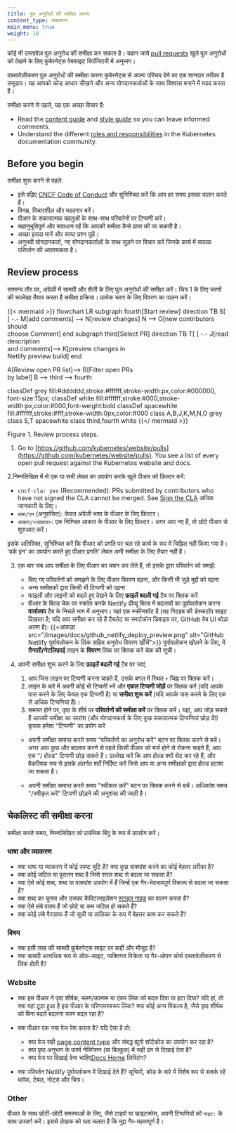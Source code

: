 ```yaml
---
title: पुल अनुरोधों की समीक्षा करना
content_type: संकल्पना
main_menu: true
weight: 10
---
```


<!-- overview -->

कोई भी दस्तावेज़ पुल अनुरोध की समीक्षा कर सकता है। यहान जाये [pull requests](https://github.com/kubernetes/website/pulls)
खुले पुल अनुरोधों को देखने के लिए कुबेरनेट्स वेबसाइट रिपॉजिटरी में अनुभाग।

दस्तावेज़ीकरण पुल अनुरोधों की समीक्षा करना कुबेरनेट्स से अपना परिचय देने का एक शानदार तरीका है
समुदाय। यह आपको कोड आधार सीखने और अन्य योगदानकर्ताओं के साथ विश्वास बनाने में मदद करता है।

समीक्षा करने से पहले, यह एक अच्छा विचार है:

- Read the  [content guide](/docs/contribute/style/content-guide/) and
  [style guide](/docs/contribute/style/style-guide/) so you can leave informed comments.
- Understand the different
  [roles and responsibilities](/docs/contribute/participate/roles-and-responsibilities/)
  in the Kubernetes documentation community.

<!-- body -->

## Before you begin

समीक्षा शुरू करने से पहले:

- इसे पढ़िए [CNCF Code of Conduct](https://github.com/cncf/foundation/blob/main/code-of-conduct.md)
  और सुनिश्चित करें कि आप हर समय इसका पालन करते हैं।
- विनम्र, विचारशील और मददगार बनें।
- पीआर के सकारात्मक पहलुओं के साथ-साथ परिवर्तनों पर टिप्पणी करें।
- सहानुभूतिपूर्ण और सावधान रहें कि आपकी समीक्षा कैसे प्राप्त की जा सकती है।
- अच्छा इरादा मानें और स्पष्ट प्रश्न पूछें।
- अनुभवी योगदानकर्ता, नए योगदानकर्ताओं के साथ जुड़ने पर विचार करें जिनके कार्य में व्यापक परिवर्तन की आवश्यकता है।

## Review process

सामान्य तौर पर, अंग्रेज़ी में सामग्री और शैली के लिए पुल अनुरोधों की समीक्षा करें। चित्र 1 के लिए चरणों की रूपरेखा तैयार करता है
समीक्षा प्रक्रिया। प्रत्येक चरण के लिए विवरण का पालन करें।

<!-- See https://github.com/kubernetes/website/issues/28808 for live-editor URL to this figure -->
<!-- You can also cut/paste the mermaid code into the live editor at https://mermaid-js.github.io/mermaid-live-editor to play around with it -->

{{< mermaid >}}
flowchart LR
    subgraph fourth[Start review]
    direction TB
    S[ ] -.-
    M[add comments] --> N[review changes]
    N --> O[new contributors should<br>choose Comment]
    end
    subgraph third[Select PR]
    direction TB
    T[ ] -.-
    J[read description<br>and comments]--> K[preview changes in<br>Netlify preview build]
    end
 
  A[Review open PR list]--> B[Filter open PRs<br>by label]
  B --> third --> fourth
     

classDef grey fill:#dddddd,stroke:#ffffff,stroke-width:px,color:#000000, font-size:15px;
classDef white fill:#ffffff,stroke:#000,stroke-width:px,color:#000,font-weight:bold
classDef spacewhite fill:#ffffff,stroke:#fff,stroke-width:0px,color:#000
class A,B,J,K,M,N,O grey
class S,T spacewhite
class third,fourth white
{{</ mermaid >}}

Figure 1. Review process steps.


1. Go to [https://github.com/kubernetes/website/pulls](https://github.com/kubernetes/website/pulls).
   You see a list of every open pull request against the Kubernetes website and docs.

2.निम्नलिखित में से एक या सभी लेबल का उपयोग करके खुले पीआर को फ़िल्टर करें:
   - `cncf-cla: yes` (Recommended): PRs submitted by contributors who have not signed the CLA
     cannot be merged. See [Sign the CLA](/docs/contribute/new-content/#sign-the-cla)
अधिक जानकारी के लिए।
   - `भाषा/एन` (अनुशंसित): केवल अंग्रेजी भाषा के पीआर के लिए फ़िल्टर।
   - `आकार/<आकार>`: एक निश्चित आकार के पीआर के लिए फ़िल्टर। अगर आप नए हैं, तो छोटे पीआर से शुरुआत करें।

   इसके अतिरिक्त, सुनिश्चित करें कि पीआर को प्रगति पर चल रहे कार्य के रूप में चिह्नित नहीं किया गया है। 'वर्क इन' का उपयोग करते हुए पीआर
   प्रगति' लेबल अभी समीक्षा के लिए तैयार नहीं हैं।

3. एक बार जब आप समीक्षा के लिए पीआर का चयन कर लेते हैं, तो इसके द्वारा परिवर्तन को समझें:

   - किए गए परिवर्तनों को समझने के लिए पीआर विवरण पढ़ना, और किसी भी जुड़े मुद्दों को पढ़ना
   - अन्य समीक्षकों द्वारा किसी भी टिप्पणी को पढ़ना
   - फाइलों और लाइनों को बदले हुए देखने के लिए **फ़ाइलें बदली गई** टैब पर क्लिक करें
   - पीआर के बिल्ड चेक पर स्क्रॉल करके Netlify प्रीव्यू बिल्ड में बदलावों का पूर्वावलोकन करना
     **वार्तालाप** टैब के निचले भाग में अनुभाग।
     यहां एक स्क्रीनशॉट है (यह गिटहब की डेस्कटॉप साइट दिखाता है; यदि आप समीक्षा कर रहे हैं
     टैबलेट या स्मार्टफोन डिवाइस पर, GitHub वेब UI थोड़ा अलग है):
     {{<आंकड़ा src="/images/docs/github_netlify_deploy_preview.png" alt="GitHub Netlify पूर्वावलोकन के लिंक सहित अनुरोध विवरण खींचें">}}
     पूर्वावलोकन खोलने के लिए, में **तैनाती/नेटलिफ़ाई** लाइन के **विवरण** लिंक पर क्लिक करें
     चेक की सूची।

4. अपनी समीक्षा शुरू करने के लिए **फ़ाइलें बदली गई** टैब पर जाएं.

   1. आप जिस लाइन पर टिप्पणी करना चाहते हैं, उसके बगल में स्थित `+` चिह्न पर क्लिक करें।
   1. लाइन के बारे में अपनी कोई भी टिप्पणी भरें और **एकल टिप्पणी जोड़ें** पर क्लिक करें
      (यदि आपके पास करने के लिए केवल एक टिप्पणी है) या **समीक्षा शुरू करें** (यदि आपके पास करने के लिए एक से अधिक टिप्पणियां हैं)।
   1. समाप्त होने पर, पृष्ठ के शीर्ष पर **परिवर्तनों की समीक्षा करें** पर क्लिक करें। यहां, आप जोड़ सकते हैं
      आपकी समीक्षा का सारांश (और योगदानकर्ता के लिए कुछ सकारात्मक टिप्पणियां छोड़ दें!)
      कृपया हमेशा "टिप्पणी" का प्रयोग करें

     - अपनी समीक्षा समाप्त करते समय "परिवर्तनों का अनुरोध करें" बटन पर क्लिक करने से बचें।
       अगर आप कुछ और बदलाव करने से पहले किसी पीआर को मर्ज होने से रोकना चाहते हैं,
       आप एक "/ होल्ड" टिप्पणी छोड़ सकते हैं।
       उल्लेख करें कि आप होल्ड क्यों सेट कर रहे हैं, और वैकल्पिक रूप से इसके अंतर्गत शर्तें निर्दिष्ट करें
       जिसे आप या अन्य समीक्षकों द्वारा होल्ड हटाया जा सकता है।

     - अपनी समीक्षा समाप्त करते समय "स्वीकार करें" बटन पर क्लिक करने से बचें।
       अधिकांश समय "/स्वीकृत करें" टिप्पणी छोड़ने की अनुशंसा की जाती है।

## चेकलिस्ट की समीक्षा करना

समीक्षा करते समय, निम्नलिखित को प्रारंभिक बिंदु के रूप में उपयोग करें।

### भाषा और व्याकरण

- क्या भाषा या व्याकरण में कोई स्पष्ट त्रुटि है? क्या कुछ वाक्यांश करने का कोई बेहतर तरीका है?
- क्या कोई जटिल या पुरातन शब्द है जिसे सरल शब्द से बदला जा सकता है?
- क्या ऐसे कोई शब्द, शब्द या वाक्यांश उपयोग में हैं जिन्हें एक गैर-भेदभावपूर्ण विकल्प से बदला जा सकता है?
- क्या शब्द का चुनाव और उसका कैपिटलाइज़ेशन [स्टाइल गाइड](/docs/contribute/style/style-guide/) का पालन करता है?
- क्या ऐसे लंबे वाक्य हैं जो छोटे या कम जटिल हो सकते हैं?
- क्या कोई लंबे पैराग्राफ हैं जो सूची या तालिका के रूप में बेहतर काम कर सकते हैं?

### विषय

- क्या इसी तरह की सामग्री कुबेरनेट्स साइट पर कहीं और मौजूद है?
- क्या सामग्री अत्यधिक रूप से ऑफ-साइट, व्यक्तिगत विक्रेता या गैर-ओपन सोर्स दस्तावेज़ीकरण से लिंक होती है?

### Website

- क्या इस पीआर ने पृष्ठ शीर्षक, स्लग/उपनाम या एंकर लिंक को बदल दिया या हटा दिया? यदि हां, तो क्या वहां टूटा हुआ है
  इस पीआर के परिणामस्वरूप लिंक? क्या कोई अन्य विकल्प है, जैसे पृष्ठ शीर्षक को बिना बदले बदलना
  स्लग बदल रहा है?

- क्या पीआर एक नया पेज पेश करता है? यदि ऐसा है तो:

  - क्या पेज सही [page content type](/docs/contribute/style/page-content-types/)
    और संबद्ध ह्यूगो शॉर्टकोड का उपयोग कर रहा है?
  - क्या पृष्ठ अनुभाग के पार्श्व नेविगेशन (या बिल्कुल) में सही ढंग से दिखाई देता है?
  - क्या पेज पर दिखाई देना चाहिए[Docs Home](/docs/home/) लिस्टिंग?

- क्या परिवर्तन Netlify पूर्वावलोकन में दिखाई देते हैं? सूचियों, कोड के बारे में विशेष रूप से सतर्क रहें
  ब्लॉक, टेबल, नोट्स और चित्र।

### Other

पीआर के साथ छोटी-छोटी समस्याओं के लिए, जैसे टाइपो या व्हाइटस्पेस, अपनी टिप्पणियों को `नाइट:` के साथ उपसर्ग करें।
इससे लेखक को पता चलता है कि मुद्दा गैर-महत्वपूर्ण है।
